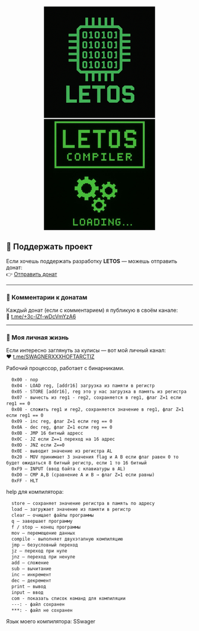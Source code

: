 
<p align="center">
  <img src="Letoslogo.png" alt="LETOS" width="300">
  <img src="IMG_20251024_082828_512.jpg" alt="LETOS compilator" width="300">
</p>

## 💸 Поддержать проект

Если хочешь поддержать разработку **LETOS** — можешь отправить донат:  
👉 [Отправить донат](https://t.me/send?start=IVx2Bdjsc4ma)

---

### 💬 Комментарии к донатам
Каждый донат (если с комментарием) я публикую в своём канале:  
📢 [t.me/+3c-lZf-wDcVmYzA6](https://t.me/+3c-lZf-wDcVmYzA6)

---

### 🧠 Моя личная жизнь
Если интересно заглянуть за кулисы — вот мой личный канал:  
❤️ [t.me/SWAGNERXXXHOFTARCTIZ](https://t.me/SWAGNERXXXHOFTARCTIZ)

Рабочий процессор, работает с бинарниками.

      0x00 - nop
      0x04 - LOAD reg, [addr16] загрузка из памяти в регистр
      0x05 - STORE [addr16], reg это у нас загрузка в память из регистра
      0х07 - вычесть из reg1 - reg2, сохраняется в reg1, флаг Z=1 если reg1 == 0
      0х08 - сложить reg1 и reg2, сохраняется значение в reg1, флаг Z=1 если reg1 == 0
      0х09 - inc reg, флаг Z=1 если reg == 0
      0x0A - dec reg, флаг Z=1 если reg == 0
      0x0B - JMP 16 битный адресс
      0х0С - JZ если Z==1 переход на 16 адрес
      0х0D - JNZ если Z==0
      0x0E - выводит значение из регистра АL
      0x20 - MOV принимает 3 значения flag и A B если флаг равен 0 то будет ожидаться 8 битный регистр, если 1 то 16 битный
      0xF9 – INPUT (ввод байта с клавиатуры в AL)
      0xD0 – CMP A,B (сравнение A и B → флаг Z=1 если равны)
      0хFF - HLT

help для компилятора:

      store — сохраняет значение регистра в память по адресу
      load — загружает значение из памяти в регистр
      clear — очищает файлы программы
      q — завершает программу
      f / stop — конец программы
      mov — перемещение данных
      compile - выполняет двухэтапную компиляцию
      jmp — безусловный переход
      jz — переход при нуле
      jnz — переход при ненуле
      add — сложение
      sub — вычитание
      inc — инкремент
      dec — декремент
      print — вывод
      input — ввод
      com - показать список команд для компиляции
      ---: - файл сохранен
      ***: - файл не сохранен

Язык моего компилятора: SSwager

